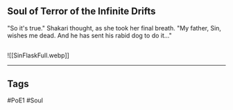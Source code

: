 ## Soul of Terror of the Infinite Drifts
"So it's true." Shakari thought, as she took her final breath.
"My father, Sin, wishes me dead. And he has sent his rabid dog to do it..."

##
![[SinFlaskFull.webp]]

---
## Tags
#PoE1 
#Soul